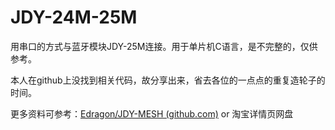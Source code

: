 # JDY-24M-25M

用串口的方式与蓝牙模块JDY-25M连接。用于单片机C语言，是不完整的，仅供参考。

本人在github上没找到相关代码，故分享出来，省去各位的一点点的重复造轮子的时间。

更多资料可参考：[Edragon/JDY-MESH (github.com)](https://github.com/Edragon/JDY-MESH/tree/main) or 淘宝详情页网盘